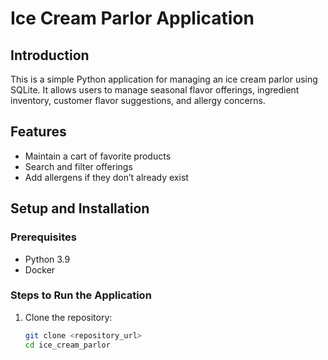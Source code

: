 # Ice Cream Parlor Application
## Introduction
This is a simple Python application for managing an ice cream parlor using SQLite. It allows users to manage seasonal flavor offerings, ingredient inventory, customer flavor suggestions, and allergy concerns.
## Features
- Maintain a cart of favorite products
- Search and filter offerings
- Add allergens if they don’t already exist
## Setup and Installation
### Prerequisites
- Python 3.9
- Docker
### Steps to Run the Application
1. Clone the repository:
   ```bash
   git clone <repository_url>
   cd ice_cream_parlor
